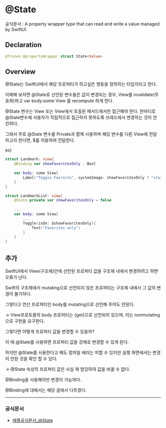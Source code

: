 # @State
공식문서 :
    A property wrapper type that can read and write a value managed by SwiftUI.

## Declaration
```swift
@frozen @propertyWrapper struct State<Value>
```

## Overview
@State는 SwiftUI에서 해당 프로퍼티가 하고싶은 행동을 정의하는 타입이라고 한다.

이해해 보자면 @State로 선언된 변수들은 값이 변경되는 경우, View를 invalidate(무효화)하고 var body:some View 를 recompute 하게 한다.

@State 변수는 View 또는 View에서 호출된 메서드에서만 접근해야 한다. 한마디로 @State변수에 사용자가 직접적으로 접근하지 못하도록 쓰레드에서 변경하는 것이 안전하다.

그래서 주로 @State 변수를 Private과 함께 사용하며 해당 변수를 다른 View에 전달하고자 한다면, $를 이용하여 전달한다.

ex)
```swift
struct Landmark: view{
    @Binding var showFavoritesOnly : Bool
    
    var body: some View{
        Label("Toggle Favroite", systemImage: showFavoritesOnly ? "star.fill" : "star")
    }
}   

struct LandmarkList: view{
    @State private var showFavoritesOnly = false
    
    ...
    var body: some View{
        ...
        Toggle(isOn: $showFavoritesOnly){
            Text("Favorites only")
        }
    }
}
```

## 추가
SwiftUI에서 View(구조체)안에 선언된 프로퍼티 값을 구조체 내에서 변경하려고 하면 오류가 난다.

Swift의 구조체에서 mutating으로 선언되지 않은 프로퍼티는 구조체 내에서 그 값의 변경이 불가하다.

그렇다고 연산 프로퍼티인 body를 mutating으로 선언해 주어도 안된다.

-> View프로토콜의 body 프로퍼티는 {get}으로 선언되어 있으며, 이는 nonmutating으로 구현을 요구한다.

그렇다면 어떻게 프로퍼티 값을 변경할 수 있을까?

이 때 @State를 사용하면 프로퍼티 값을 강제로 변경할 수 있게 된다.

하지만 @State를 사용한다고 해도 컴파일 에러는 피할 수 있지만 실행 화면에서는 변경이 안된 것을 확인 할 수 있다.

-> @State 속성의 프로퍼티 값은 사실 재 할당하여 값을 바꿀 수 없다.

@Binding을 사용해야만 변경이 가능하다.

@Binding에 대해서는 해당 글에서 다루겠다.

***
### 공식문서
- [애플공식문서_@State](https://developer.apple.com/documentation/swiftui/state)
